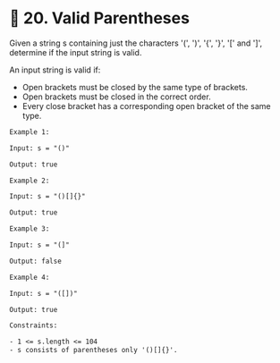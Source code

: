 # 🧩 20\. Valid Parentheses

Given a string s containing just the characters '(', ')', '{', '}', '[' and ']', determine if the input string is valid.

An input string is valid if:

- Open brackets must be closed by the same type of brackets.
- Open brackets must be closed in the correct order.
- Every close bracket has a corresponding open bracket of the same type.

```txt
Example 1:

Input: s = "()"

Output: true
```

```txt
Example 2:

Input: s = "()[]{}"

Output: true
```

```txt
Example 3:

Input: s = "(]"

Output: false
```

```txt
Example 4:

Input: s = "([])"

Output: true
```

```txt
Constraints:

- 1 <= s.length <= 104
- s consists of parentheses only '()[]{}'.
```
